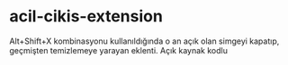 # acil-cikis-extension
Alt+Shift+X kombinasyonu kullanıldığında o an açık olan simgeyi kapatıp, geçmişten temizlemeye yarayan eklenti. Açık kaynak kodlu
